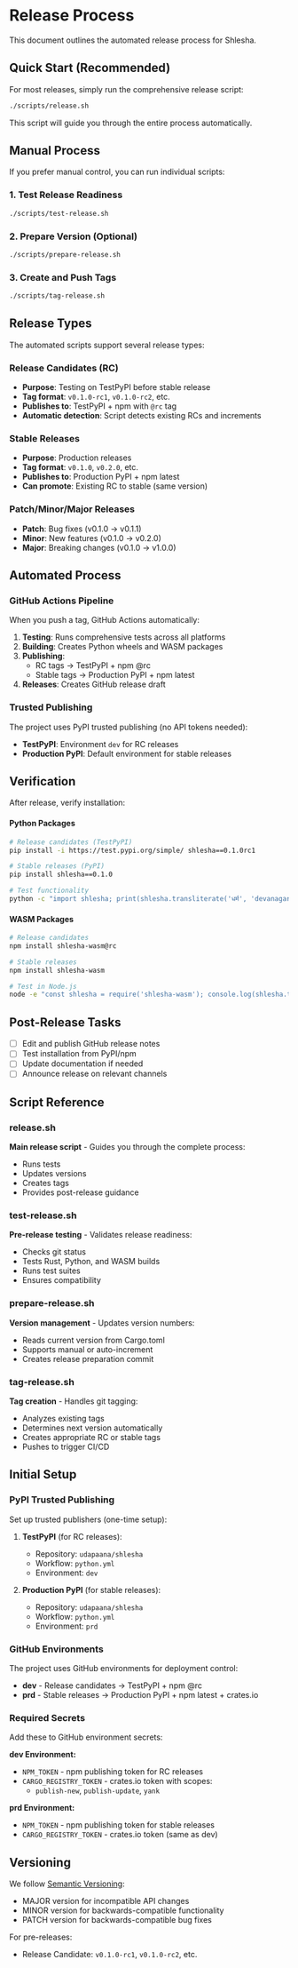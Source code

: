 # Release Process

This document outlines the automated release process for Shlesha.

## Quick Start (Recommended)

For most releases, simply run the comprehensive release script:

```bash
./scripts/release.sh
```

This script will guide you through the entire process automatically.

## Manual Process

If you prefer manual control, you can run individual scripts:

### 1. Test Release Readiness

```bash
./scripts/test-release.sh
```

### 2. Prepare Version (Optional)

```bash
./scripts/prepare-release.sh
```

### 3. Create and Push Tags

```bash
./scripts/tag-release.sh
```

## Release Types

The automated scripts support several release types:

### Release Candidates (RC)
- **Purpose**: Testing on TestPyPI before stable release
- **Tag format**: `v0.1.0-rc1`, `v0.1.0-rc2`, etc.
- **Publishes to**: TestPyPI + npm with `@rc` tag
- **Automatic detection**: Script detects existing RCs and increments

### Stable Releases
- **Purpose**: Production releases
- **Tag format**: `v0.1.0`, `v0.2.0`, etc.
- **Publishes to**: Production PyPI + npm latest
- **Can promote**: Existing RC to stable (same version)

### Patch/Minor/Major Releases
- **Patch**: Bug fixes (v0.1.0 → v0.1.1)
- **Minor**: New features (v0.1.0 → v0.2.0) 
- **Major**: Breaking changes (v0.1.0 → v1.0.0)

## Automated Process

### GitHub Actions Pipeline

When you push a tag, GitHub Actions automatically:

1. **Testing**: Runs comprehensive tests across all platforms
2. **Building**: Creates Python wheels and WASM packages
3. **Publishing**: 
   - RC tags → TestPyPI + npm @rc
   - Stable tags → Production PyPI + npm latest
4. **Releases**: Creates GitHub release draft

### Trusted Publishing

The project uses PyPI trusted publishing (no API tokens needed):
- **TestPyPI**: Environment `dev` for RC releases
- **Production PyPI**: Default environment for stable releases

## Verification

After release, verify installation:

#### Python Packages
```bash
# Release candidates (TestPyPI)
pip install -i https://test.pypi.org/simple/ shlesha==0.1.0rc1

# Stable releases (PyPI)
pip install shlesha==0.1.0

# Test functionality
python -c "import shlesha; print(shlesha.transliterate('धर्म', 'devanagari', 'iso'))"
```

#### WASM Packages
```bash
# Release candidates
npm install shlesha-wasm@rc

# Stable releases  
npm install shlesha-wasm

# Test in Node.js
node -e "const shlesha = require('shlesha-wasm'); console.log(shlesha.transliterate('dharma', 'iso', 'devanagari'))"
```

## Post-Release Tasks

- [ ] Edit and publish GitHub release notes
- [ ] Test installation from PyPI/npm
- [ ] Update documentation if needed
- [ ] Announce release on relevant channels

## Script Reference

### release.sh
**Main release script** - Guides you through the complete process:
- Runs tests
- Updates versions  
- Creates tags
- Provides post-release guidance

### test-release.sh
**Pre-release testing** - Validates release readiness:
- Checks git status
- Tests Rust, Python, and WASM builds
- Runs test suites
- Ensures compatibility

### prepare-release.sh  
**Version management** - Updates version numbers:
- Reads current version from Cargo.toml
- Supports manual or auto-increment
- Creates release preparation commit

### tag-release.sh
**Tag creation** - Handles git tagging:
- Analyzes existing tags
- Determines next version automatically
- Creates appropriate RC or stable tags
- Pushes to trigger CI/CD

## Initial Setup

### PyPI Trusted Publishing

Set up trusted publishers (one-time setup):

1. **TestPyPI** (for RC releases):
   - Repository: `udapaana/shlesha`
   - Workflow: `python.yml` 
   - Environment: `dev`

2. **Production PyPI** (for stable releases):
   - Repository: `udapaana/shlesha`
   - Workflow: `python.yml`
   - Environment: `prd`

### GitHub Environments

The project uses GitHub environments for deployment control:

- **dev** - Release candidates → TestPyPI + npm @rc
- **prd** - Stable releases → Production PyPI + npm latest + crates.io

### Required Secrets

Add these to GitHub environment secrets:

**dev Environment:**
- `NPM_TOKEN` - npm publishing token for RC releases
- `CARGO_REGISTRY_TOKEN` - crates.io token with scopes:
  - `publish-new`, `publish-update`, `yank`

**prd Environment:**  
- `NPM_TOKEN` - npm publishing token for stable releases
- `CARGO_REGISTRY_TOKEN` - crates.io token (same as dev)

## Versioning

We follow [Semantic Versioning](https://semver.org/):
- MAJOR version for incompatible API changes
- MINOR version for backwards-compatible functionality
- PATCH version for backwards-compatible bug fixes

For pre-releases:
- Release Candidate: `v0.1.0-rc1`, `v0.1.0-rc2`, etc.